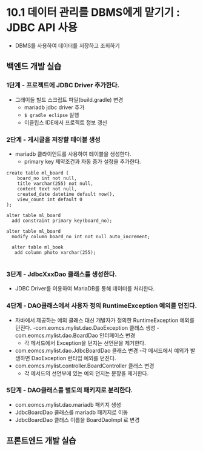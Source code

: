 # 10.1 데이터 관리를 DBMS에게 맡기기 : JDBC API 사용

- DBMS를 사용하여 데이터를 저장하고 조회하기

## 백엔드 개발 실습

### 1단계 - 프로젝트에 JDBC Driver 추가한다.

- 그래이들 빌드 스크립트 파일(build.gradle) 변경
  - mariadb jdbc driver 추가
  - `$ gradle eclipse` 실행
  - 이클립스 IDE에서 프로젝트 정보 갱신

### 2단계 - 게시글을 저장할 테이블 생성

- mariadb 클라이언트를 사용하여 테이블을 생성한다.
  - primary key 제약조건과 자동 증가 설정을 추가한다.

```
create table ml_board (
    board_no int not null,
    title varchar(255) not null,
    content text not null,
    created_date datetime default now(),
    view_count int default 0
);

alter table ml_board
  add constraint primary key(board_no);

alter table ml_board
  modify column board_no int not null auto_increment;

  alter table ml_book
   add column photo varchar(255);


```

### 3단계 - JdbcXxxDao 클래스를 생성한다.

- JDBC Driver를 이용하여 MariaDB를 통해 데이터를 처리한다.

### 4단계 - DAO클래스에서 사용자 정의 RuntimeException 예외를 던진다.

- 자바에서 제공하는 예외 클래스 대신 개발자가 정의한 RuntimeException 예외를 던진다.
  -com.eomcs.mylist.dao.DaoException 클래스 생성
   -com.eomcs.mylist.dao.BoardDao 인터페이스 변경
   - 각 메서드에서 Exception을 던지는 선언문을 제거한다.
- com.eomcs.mylist.dao.JdbcBoardDao 클래스 변경
  -각 메서드에서 예외가 발생하면 DaoException 런타입 예외를 던진다.
- com.eomcs.mylist.controller.BoardController 클래스 변경
  - 각 메서드의 선언부에 있는 예외 던지는 문장을 제거한다.

### 5단계 - DAO클래스를 별도의 패키지로 분리한다.

- com.eomcs.mylist.dao.mariadb 패키지 생성
- JdbcBoardDao 클래스를 mariadb 패키지로 이동
- JdbcBoardDao 클래스 이름을 BoardDaoImpl 로 변경



## 프론트엔드 개발 실습
